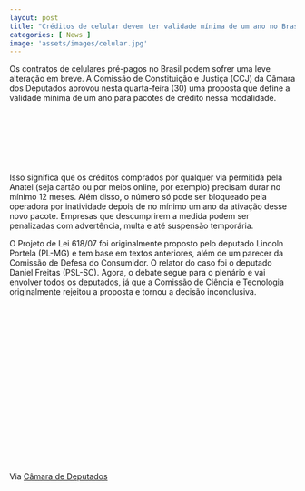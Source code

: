 ```yaml
---
layout: post
title: "Créditos de celular devem ter validade mínima de um ano no Brasil"
categories: [ News ]
image: 'assets/images/celular.jpg'
---
```


Os contratos de celulares pré-pagos no Brasil podem sofrer uma leve alteração em breve. A Comissão de Constituição e Justiça (CCJ) da Câmara dos Deputados aprovou nesta quarta-feira (30) uma proposta que define a validade mínima de um ano para pacotes de crédito nessa modalidade.

<!-- MINI ANÚNCIO -->
<script async src="//pagead2.googlesyndication.com/pagead/js/adsbygoogle.js"></script>
<!-- Games Root -->
<ins class="adsbygoogle"
style="display:inline-block;width:730px;height:95px"
data-ad-client="ca-pub-2838251107855362"
data-ad-slot="5351066970"></ins>
<script>
(adsbygoogle = window.adsbygoogle || []).push({});
</script>

Isso significa que os créditos comprados por qualquer via permitida pela Anatel (seja cartão ou por meios online, por exemplo) precisam durar no mínimo 12 meses. Além disso, o número só pode ser bloqueado pela operadora por inatividade depois de no mínimo um ano da ativação desse novo pacote. Empresas que descumprirem a medida podem ser penalizadas com advertência, multa e até suspensão temporária.

O Projeto de Lei 618/07 foi originalmente proposto pelo deputado Lincoln Portela (PL-MG) e tem base em textos anteriores, além de um parecer da Comissão de Defesa do Consumidor. O relator do caso foi o deputado Daniel Freitas (PSL-SC). Agora, o debate segue para o plenário e vai envolver todos os deputados, já que a Comissão de Ciência e Tecnologia originalmente rejeitou a proposta e tornou a decisão inconclusiva.


<!-- QUADRADO -->
<script async src="//pagead2.googlesyndication.com/pagead/js/adsbygoogle.js"></script>
<ins class="adsbygoogle"
style="display:inline-block;width:336px;height:280px"
data-ad-client="ca-pub-2838251107855362"
data-ad-slot="5351066970"></ins>
<script>
(adsbygoogle = window.adsbygoogle || []).push({});
</script>

Via [Câmara de Deputados](https://www.camara.leg.br/noticias/607175-CCJ-APROVA-VALIDADE-MINIMA-DE-UM-ANO-A-CREDITO-DO-CELULAR-PRE-PAGO)
